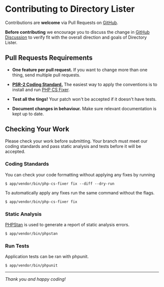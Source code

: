 # Contributing to Directory Lister

Contributions are **welcome** via Pull Requests on [GitHub](https://github.com/DirectoryLister/DirectoryLister).

**Before contributing** we encourage you to discuss the change in
[GitHub Discussion](https://github.com/DirectoryLister/DirectoryLister/discussions)
to verify fit with the overall direction and goals of Directory Lister.

## Pull Requests Requirements

- **One feature per pull request.** If you want to change more than one thing,
  send multiple pull requests.

- **[PSR-2 Coding Standard.](https://www.php-fig.org/psr/psr-2/)** The easiest
  way to apply the conventions is to install and run
  [PHP CS Fixer](https://github.com/FriendsOfPHP/PHP-CS-Fixer).

- **Test all the tings!** Your patch won't be accepted if it doesn't have tests.

- **Document changes in behaviour.** Make sure relevant documentation is kept
  up to date.

## Checking Your Work

Please check your work before submitting. Your branch must meet our coding
standards and pass static analysis and tests before it will be accepted.

### Coding Standards

You can check your code formatting without applying any fixes by running

    $ app/vendor/bin/php-cs-fixer fix --diff --dry-run

To automatically apply any fixes run the same command without the flags.

    $ app/vendor/bin/php-cs-fixer fix

### Static Analysis

[PHPStan](https://phpstan.org) is used to generate a report of static analysis errors.

    $ app/vendor/bin/phpstan

### Run Tests

Application tests can be ran with phpunit.

    $ app/vendor/bin/phpunit

---

*Thank you and happy coding!*
